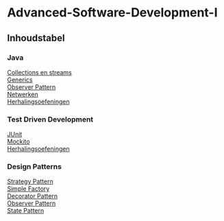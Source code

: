# Advanced-Software-Development-I
## Inhoudstabel
### Java
[Collections en streams](https://github.com/SebastienVanlede/Advanced-Software-Development-I/tree/main/Java/Collections%20en%20streams)\
[Generics](https://github.com/SebastienVanlede/Advanced-Software-Development-I/tree/main/Java/Generics)\
[Observer Pattern](https://github.com/SebastienVanlede/Advanced-Software-Development-I/tree/main/Java/Observer%20Pattern)\
[Netwerken](https://github.com/SebastienVanlede/Advanced-Software-Development-I/tree/main/Java/Netwerken)\
[Herhalingsoefeningen](https://github.com/SebastienVanlede/Advanced-Software-Development-I/tree/main/Java/Herhalingsoefeningen)

### Test Driven Development
[JUnit](https://github.com/SebastienVanlede/Advanced-Software-Development-I/tree/main/Test%20Driven%20Development/JUnit)\
[Mockito](https://github.com/SebastienVanlede/Advanced-Software-Development-I/tree/main/Test%20Driven%20Development/Mockito)\
[Herhalingsoefeningen](https://github.com/SebastienVanlede/Advanced-Software-Development-I/tree/main/Test%20Driven%20Development/Herhalingsoefeningen)

### Design Patterns
[Strategy Pattern](https://github.com/SebastienVanlede/Advanced-Software-Development-I/tree/main/Design%20Patterns/Strategy%20Pattern)\
[Simple Factory](https://github.com/SebastienVanlede/Advanced-Software-Development-I/tree/main/Design%20Patterns/Simple%20Factory)\
[Decorator Pattern](https://github.com/SebastienVanlede/Advanced-Software-Development-I/tree/main/Design%20Patterns/Decorator%20Pattern)\
[Observer Pattern](https://github.com/SebastienVanlede/Advanced-Software-Development-I/tree/main/Design%20Patterns/Observer%20Pattern)\
[State Pattern](https://github.com/SebastienVanlede/Advanced-Software-Development-I/tree/main/Design%20Patterns/State%20Pattern)
